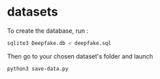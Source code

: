 # datasets
To create the database, run :
```bash
sqlite3 Deepfake.db < deepfake.sql
```

Then go to your chosen dataset's folder and launch 
```bash
python3 save-data.py
```
